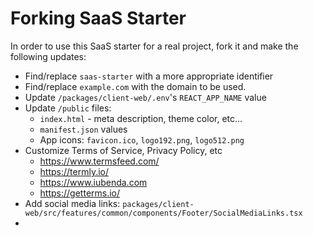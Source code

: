 # Forking SaaS Starter

In order to use this SaaS starter for a real project, fork it and make the following updates:

- Find/replace `saas-starter` with a more appropriate identifier
- Find/replace `example.com` with the domain to be used.
- Update `/packages/client-web/.env`'s `REACT_APP_NAME` value
- Update `/public` files:
  - `index.html` - meta description, theme color, etc...
  - `manifest.json` values
  - App icons: `favicon.ico`, `logo192.png`, `logo512.png`
- Customize Terms of Service, Privacy Policy, etc
  - https://www.termsfeed.com/
  - https://termly.io/
  - https://www.iubenda.com
  - https://getterms.io/
- Add social media links: `packages/client-web/src/features/common/components/Footer/SocialMediaLinks.tsx`
-
